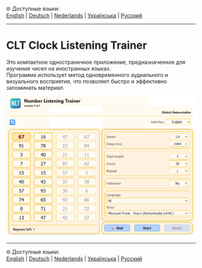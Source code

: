 🌐 Доступные языки:  
[English](README.en.md)  |  [Deutsch](README.de.md)  |  [Nederlands](README.nl.md)  |  [Українська](README.uk.md)  |  [Русский](README.ru.md)

---

# CLT Clock Listening Trainer
Это компактное одностраничное приложение, предназначенное для изучения чисел на иностранных языках.  
Программа использует метод одновременного аудиального и визуального восприятия, что позволяет быстро и эффективно запоминать материал.

 
![Appearance of the application](screenshots/app.png)

---

🌐 Доступные языки:  
[English](README.en.md)  |  [Deutsch](README.de.md)  |  [Nederlands](README.nl.md)  |  [Українська](README.uk.md)  |  [Русский](README.ru.md)
